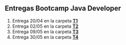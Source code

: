 ## Entregas Bootcamp Java Developer

1. Entrega 20/04 en la carpeta [**T1**](https://github.com/joaquinrajmilevich/BootcampEdu/tree/master/T1)
2. Entrega 02/05 en la carpeta [**T2**](https://github.com/joaquinrajmilevich/BootcampEdu/tree/master/T2)
3. Entrega 09/05 en la carpeta [**T3**](https://github.com/joaquinrajmilevich/BootcampEdu/tree/master/T3)
4. Entrega 30/05 en la carpeta [**T4**](https://github.com/joaquinrajmilevich/BootcampEdu/tree/master/T4)
